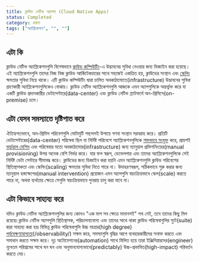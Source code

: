 ```yaml
---
title: ক্লাউড নেটিভ অ্যাপস (Cloud Native Apps)
status: Completed
category: ধারণা
tags: ["অ্যাপ্লিকেশন", "", ""]
---
```


## এটা কি

ক্লাউড নেটিভ অ্যাপ্লিকেশনগুলি বিশেষভাবে [ক্লাউড কম্পিউটিং](/cloud-computing/)-এ উদ্ভাবনের সুবিধা নেওয়ার জন্য ডিজাইন করা হয়েছে।
এই অ্যাপ্লিকেশনগুলি তাদের নিজ নিজ ক্লাউড আর্কিটেকচারের সাথে সহজেই একত্রিত হয়, ক্লাউডের সংস্থান এবং [স্কেলিং](/scalability/) ক্ষমতার সুবিধা নিয়ে থাকে।
এটি ক্লাউড কম্পিউটিং দ্বারা চালিত অবকাঠামোতে(infrastructure) উদ্ভাবনের সুবিধা গ্রহণকারী অ্যাপ্লিকেশনগুলিকেও বোঝায়।
ক্লাউড নেটিভ অ্যাপ্লিকেশনগুলি আজকে এমন অ্যাপগুলিকে অন্তর্ভুক্ত করে যা একটি ক্লাউড প্রদানকারীর ডেটাসেন্টারে(data-center) এবং ক্লাউড নেটিভ প্ল্যাটফর্মে অন-প্রিমিসে(on-premise) চলে।

## এটা যেসব সমস্যাতে দৃষ্টিপাত করে

ঐতিহ্যগতভাবে, অন-প্রিমিস পরিবেশগুলি মোটামুটি পছন্দসই উপায়ে গণনা সংস্থান সরবরাহ করে।
প্রতিটি ডেটাসেন্টারের(data-center) পরিষেবা ছিল যা নির্দিষ্ট পরিবেশে অ্যাপ্লিকেশনগুলিকে [শক্তভাবে সংযুক্ত](/tightly-coupled-architectures/) করে,
প্রায়শই [ভার্চুয়াল মেশিন](/virtual-machine/) এবং পরিষেবার মতো অবকাঠামোর(infrastructure) জন্য ম্যানুয়াল প্রভিশনিংয়ের(manual provisioning) উপর অনেক বেশি নির্ভর করে।
যার ফল স্বরূপ, ডেভেলপার এবং তাদের অ্যাপ্লিকেশনগুলিকে সেই নির্দিষ্ট ডেটা সেন্টারে সীমাবদ্ধ করে।
ক্লাউডের জন্য ডিজাইন করা হয়নি এমন অ্যাপ্লিকেশনগুলি ক্লাউড পরিবেশের স্থিতিস্থাপকতা এবং স্কেলিং(scaling) ক্ষমতার সুবিধা নিতে পারে না।
উদাহরণস্বরূপ, সঠিকভাবে শুরু করার জন্য ম্যানুয়াল হস্তক্ষেপের(manual intervention) প্রয়োজন এমন অ্যাপগুলি স্বয়ংক্রিয়ভাবে স্কেল(scale) করতে পারে না,
অথবা ব্যর্থতার ক্ষেত্রে সেগুলি স্বয়ংক্রিয়ভাবে পুনরায় চালু করা যাবে না।

## এটা কিভাবে সাহায্য করে

যদিও ক্লাউড নেটিভ অ্যাপ্লিকেশনগুলির জন্য কোনও "এক মাপ সব ক্ষেত্রে মানানসই" পথ নেই, তবে তাদের কিছু মিল রয়েছে৷
ক্লাউড নেটিভ অ্যাপগুলি স্থিতিস্থাপক, পরিচালনাযোগ্য এবং তাদের সাথে থাকা ক্লাউড পরিষেবাগুলির স্যুট(suite) দ্বারা সাহায্য করা হয়৷
বিভিন্ন ক্লাউড পরিষেবাগুলি উচ্চ মাত্রার(high degree) [পর্যবেক্ষণযোগ্যতা](observability)(/observability/) সক্ষম করে,
সমস্যাগুলি বৃদ্ধির আগে ব্যবহারকারীদের সনাক্ত করতে এবং সমাধান করতে সক্ষম করে।
দৃঢ় অটোমেশনের(automation) সাথে মিলিত হয়ে তারা ইঞ্জিনিয়ারদের(engineer) ন্যূনতম পরিশ্রমের সাথে ঘন ঘন এবং অনুমানযোগ্যভাবে(predictably) উচ্চ-প্রভাবিত(high-impact) পরিবর্তন করতে দেয়।
